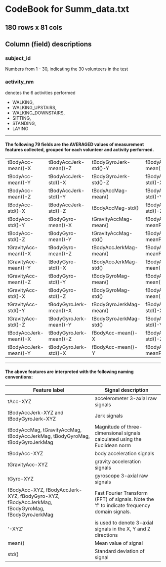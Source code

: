 
# CodeBook for Summ_data.txt 

## 180 rows x 81 cols

## Column (field) descriptions 


### subject_id

Numbers from 1 - 30, indicating the 30 volunteers in the test

### activity_nm

denotes the 6 activities performed 
- WALKING, 
- WALKING_UPSTAIRS, 
- WALKING_DOWNSTAIRS, 
- SITTING, 
- STANDING, 
- LAYING

___

#### The following 79 fields are the AVERAGED values of measurement features collected, grouped for each volunteer and activity performed.

|        |        |        |        |        |        |
| ------ | ------ | ------ | ------ | ------ | ------ |
|tBodyAcc-mean()-X	|tBodyAccJerk-mean()-Z	|tBodyGyroJerk-std()-Y	|fBodyAcc-mean()-Z	|fBodyAccJerk-meanFreq()-Y	|fBodyBodyAccJerkMag-mean()	|
|tBodyAcc-mean()-Y	|tBodyAccJerk-std()-X	|tBodyGyroJerk-std()-Z	|fBodyAcc-std()-X	|fBodyAccJerk-meanFreq()-Z	|fBodyBodyAccJerkMag-std()	|
|tBodyAcc-mean()-Z	|tBodyAccJerk-std()-Y	|tBodyAccMag-mean()	|fBodyAcc-std()-Y	|fBodyGyro-mean()-X	|fBodyBodyAccJerkMag-meanFreq()	|
|tBodyAcc-std()-X	|tBodyAccJerk-std()-Z	|tBodyAccMag-std()	|fBodyAcc-std()-Z	|fBodyGyro-mean()-Y	|fBodyBodyGyroMag-mean()	|
|tBodyAcc-std()-Y	|tBodyGyro-mean()-X	|tGravityAccMag-mean()	|fBodyAcc-meanFreq()-X	|fBodyGyro-mean()-Z	|fBodyBodyGyroMag-std()	|
|tBodyAcc-std()-Z	|tBodyGyro-mean()-Y	|tGravityAccMag-std()	|fBodyAcc-meanFreq()-Y	|fBodyGyro-std()-X	|fBodyBodyGyroMag-meanFreq()	|
|tGravityAcc-mean()-X	|tBodyGyro-mean()-Z	|tBodyAccJerkMag-mean()	|fBodyAcc-meanFreq()-Z	|fBodyGyro-std()-Y	|fBodyBodyGyroJerkMag-mean()	|
|tGravityAcc-mean()-Y	|tBodyGyro-std()-X	|tBodyAccJerkMag-std()	|fBodyAccJerk-mean()-X	|fBodyGyro-std()-Z	|fBodyBodyGyroJerkMag-std()	|
|tGravityAcc-mean()-Z	|tBodyGyro-std()-Y	|tBodyGyroMag-mean()	|fBodyAccJerk-mean()-Y	|fBodyGyro-meanFreq()-X	|fBodyBodyGyroJerkMag-meanFreq()	|
|tGravityAcc-std()-X	|tBodyGyro-std()-Z	|tBodyGyroMag-std()	|fBodyAccJerk-mean()-Z	|fBodyGyro-meanFreq()-Y	|	|
|tGravityAcc-std()-Y	|tBodyGyroJerk-mean()-X	|tBodyGyroJerkMag-mean()	|fBodyAccJerk-std()-X	|fBodyGyro-meanFreq()-Z	|	|
|tGravityAcc-std()-Z	|tBodyGyroJerk-mean()-Y	|tBodyGyroJerkMag-std()	|fBodyAccJerk-std()-Y	|fBodyAccMag-mean()	|	|
|tBodyAccJerk-mean()-X	|tBodyGyroJerk-mean()-Z	|fBodyAcc-mean()-X	|fBodyAccJerk-std()-Z	|fBodyAccMag-std()	|	|
|tBodyAccJerk-mean()-Y	|tBodyGyroJerk-std()-X	|fBodyAcc-mean()-Y	|fBodyAccJerk-meanFreq()-X	|fBodyAccMag-meanFreq()	|	|

___
#### The above features are interpreted with the following naming conventions:

|Feature label |Signal description	 |
| ------------ | ------------------- |
|tAcc-XYZ      |	 accelerometer 3-axial raw signals |
|tBodyAccJerk-XYZ and tBodyGyroJerk-XYZ|	 Jerk signals |
|tBodyAccMag, tGravityAccMag, tBodyAccJerkMag, tBodyGyroMag, tBodyGyroJerkMag|	 Magnitude of three-dimensional signals calculated using the Euclidean norm |
|tBodyAcc-XYZ|	 body acceleration signals |
|tGravityAcc-XYZ|	 gravity acceleration signals |
|tGyro-XYZ|	 gyroscope 3-axial raw signals |
|fBodyAcc-XYZ, fBodyAccJerk-XYZ, fBodyGyro-XYZ, fBodyAccJerkMag, fBodyGyroMag, fBodyGyroJerkMag|	 Fast Fourier Transform (FFT) of signals. Note the 'f' to indicate frequency domain signals.|
| '-XYZ'|	 is used to denote 3-axial signals in the X, Y and Z directions|
|mean()|	Mean value of signal|
|std()|	Standard deviation of signal|
